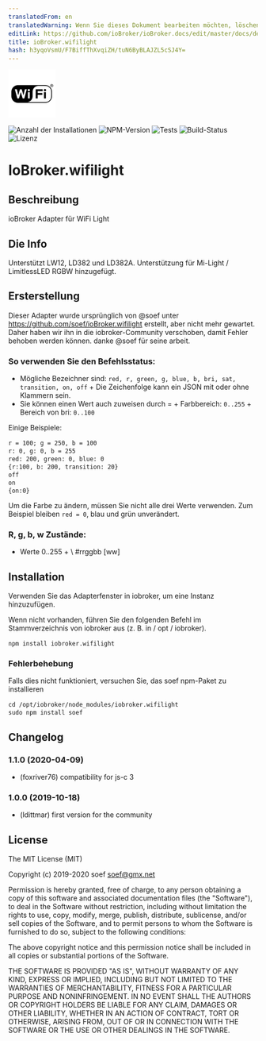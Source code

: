 ```yaml
---
translatedFrom: en
translatedWarning: Wenn Sie dieses Dokument bearbeiten möchten, löschen Sie bitte das Feld "translationsFrom". Andernfalls wird dieses Dokument automatisch erneut übersetzt
editLink: https://github.com/ioBroker/ioBroker.docs/edit/master/docs/de/adapterref/iobroker.wifilight/README.md
title: ioBroker.wifilight
hash: h3yqoVsmU/F7BiffThXvqiZH/tuN6ByBLAJZL5cSJ4Y=
---
```

![Logo](../../../en/adapterref/iobroker.wifilight/admin/wifilight.png)

![Anzahl der Installationen](http://iobroker.live/badges/wifilight-community-stable.svg)
![NPM-Version](http://img.shields.io/npm/v/iobroker.wifilight.svg)
![Tests](http://img.shields.io/travis/soef/ioBroker.wifilight/master.svg)
![Build-Status](https://ci.appveyor.com/api/projects/status/2hvs4fvfms7xhmnw?svg=true)
![Lizenz](https://img.shields.io/badge/license-MIT-blue.svg?style=flat)

# IoBroker.wifilight
## Beschreibung
ioBroker Adapter für WiFi Light

## Die Info
Unterstützt LW12, LD382 und LD382A.
Unterstützung für Mi-Light / LimitlessLED RGBW hinzugefügt.

## Ersterstellung
Dieser Adapter wurde ursprünglich von @soef unter https://github.com/soef/ioBroker.wifilight erstellt, aber nicht mehr gewartet. Daher haben wir ihn in die iobroker-Community verschoben, damit Fehler behoben werden können. danke @soef für seine arbeit.

### So verwenden Sie den Befehlsstatus:
+ Mögliche Bezeichner sind: ``red, r, green, g, blue, b, bri, sat, transition, on, off`` + Die Zeichenfolge kann ein JSON mit oder ohne Klammern sein.
+ Sie können einen Wert auch zuweisen durch = + Farbbereich: ```0..255``` + Bereich von bri: ``0..100``

Einige Beispiele:

```
r = 100; g = 250, b = 100
r: 0, g: 0, b = 255
red: 200, green: 0, blue: 0
{r:100, b: 200, transition: 20}
off
on
{on:0}
```

Um die Farbe zu ändern, müssen Sie nicht alle drei Werte verwenden.
Zum Beispiel bleiben ``` red = 0 ```, blau und grün unverändert.

### R, g, b, w Zustände:
+ Werte 0..255 + \ #rrggbb [ww]

## Installation
Verwenden Sie das Adapterfenster in iobroker, um eine Instanz hinzuzufügen.

Wenn nicht vorhanden, führen Sie den folgenden Befehl im Stammverzeichnis von iobroker aus (z. B. in / opt / iobroker).

```
npm install iobroker.wifilight
```

### Fehlerbehebung
Falls dies nicht funktioniert, versuchen Sie, das soef npm-Paket zu installieren

```
cd /opt/iobroker/node_modules/iobroker.wifilight
sudo npm install soef
```

## Changelog
### 1.1.0 (2020-04-09)
* (foxriver76) compatibility for js-c 3

### 1.0.0 (2019-10-18)
* (ldittmar) first version for the community

## License
The MIT License (MIT)

Copyright (c) 2019-2020 soef <soef@gmx.net>

Permission is hereby granted, free of charge, to any person obtaining a copy
of this software and associated documentation files (the "Software"), to deal
in the Software without restriction, including without limitation the rights
to use, copy, modify, merge, publish, distribute, sublicense, and/or sell
copies of the Software, and to permit persons to whom the Software is
furnished to do so, subject to the following conditions:

The above copyright notice and this permission notice shall be included in
all copies or substantial portions of the Software.

THE SOFTWARE IS PROVIDED "AS IS", WITHOUT WARRANTY OF ANY KIND, EXPRESS OR
IMPLIED, INCLUDING BUT NOT LIMITED TO THE WARRANTIES OF MERCHANTABILITY,
FITNESS FOR A PARTICULAR PURPOSE AND NONINFRINGEMENT. IN NO EVENT SHALL THE
AUTHORS OR COPYRIGHT HOLDERS BE LIABLE FOR ANY CLAIM, DAMAGES OR OTHER
LIABILITY, WHETHER IN AN ACTION OF CONTRACT, TORT OR OTHERWISE, ARISING FROM,
OUT OF OR IN CONNECTION WITH THE SOFTWARE OR THE USE OR OTHER DEALINGS IN
THE SOFTWARE.